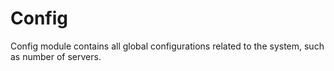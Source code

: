 # Config
Config module contains all global configurations related to the system, such as number of servers.